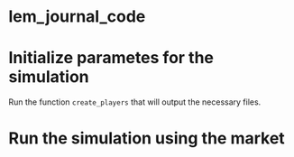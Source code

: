 # lem_journal_code

# Initialize parametes for the simulation

Run the function `create_players` that will output the necessary files.

# Run the simulation using the market
